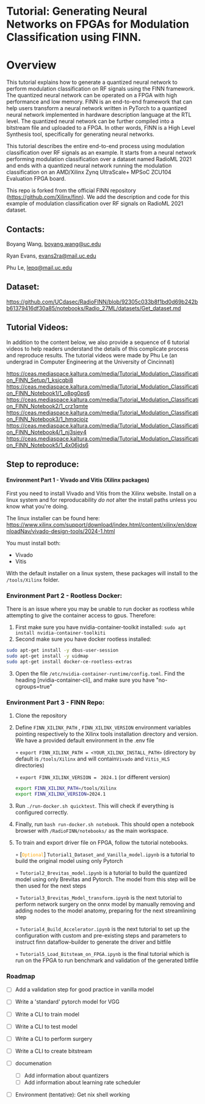 # Tutorial: Generating Neural Networks on FPGAs for Modulation Classification using FINN.

# Overview 

This tutorial explains how to generate a quantized neural network to perform modulation classification on RF signals using the FINN framework. The quantized neural network can be operated on a FPGA with high performance and low memory. FINN is an end-to-end framework that can help users transform a neural network written in PyTorch to a quantized neural network implemented in hardware description language at the RTL level. The quantized neural network can be further compiled into a bitstream file and uploaded to a FPGA. In other words, FINN is a High Level Synthesis tool, specifically for generating neural networks.

This tutorial describes the entire end-to-end process using modulation classification over RF signals as an example. It starts from a neural network performing modulation classification over a dataset named RadioML 2021 and ends with a quantized neural network running the modulation classification on an AMD/Xilinx Zynq UltraScale+ MPSoC ZCU104 Evaluation FPGA board.

This repo is forked from the official FINN repository (https://github.com/Xilinx/finn). We add the description and code for this example of modulation classification over RF signals on RadioML 2021 dataset.  

## Contacts:
Boyang Wang, boyang.wang@uc.edu

Ryan Evans, evans2ra@mail.uc.edu

Phu Le, lepq@mail.uc.edu

## Dataset:
https://github.com/UCdasec/RadioFINN/blob/92305c033b8f1bd0d69b242bb61379416df30a85/notebooks/Radio_27ML/datasets/Get_dataset.md

## Tutorial Videos: 

In addition to the content below, we also provide a sequence of 6 tutorial videos to help readers understand the details of this complicate process and reproduce results. The tutorial videos were made by Phu Le (an undergrad in Computer Engineering at the University of Cincinnati)

https://ceas.mediaspace.kaltura.com/media/Tutorial_Modulation_Classification_FINN_Setup/1_ksjcqbi8 
https://ceas.mediaspace.kaltura.com/media/Tutorial_Modulation_Classification_FINN_Notebook1/1_o8pg0ps6
https://ceas.mediaspace.kaltura.com/media/Tutorial_Modulation_Classification_FINN_Notebook2/1_crz1qmte
https://ceas.mediaspace.kaltura.com/media/Tutorial_Modulation_Classification_FINN_Notebook3/1_hmqcjojz 
https://ceas.mediaspace.kaltura.com/media/Tutorial_Modulation_Classification_FINN_Notebook4/1_nj3siey4
https://ceas.mediaspace.kaltura.com/media/Tutorial_Modulation_Classification_FINN_Notebook5/1_4x06jds6 


## Step to reproduce:

#### Environment Part 1 - Vivado and Vitis (Xilinx packages)
First you need to install Vivado and Vitis from the Xilinx website. Install on a linux system and
for reproducability _do not_ alter the install paths unless you know what you're doing. 

The linux installer can be found here: https://www.xilinx.com/support/download/index.html/content/xilinx/en/downloadNav/vivado-design-tools/2024-1.html

You must install both:
- Vivado 
- Vitis 

With the default installer on a linux system, these packages will install to the `/tools/Xilinx` folder. 


### Environment Part 2 - Rootless Docker:
There is an issue where you may be unable to run docker as rootless while attempting to give the container access to gpus. Therefore:

1. First make sure you have nvidia-container-toolkit installed: `sudo apt install nvidia-container-toolkiti`
2. Second make sure you have docker rootless installed: 
```bash
sudo apt-get install -y dbus-user-session
sudo apt-get install -y uidmap
sudo apt-get install docker-ce-rootless-extras
```
3. Open the file `/etc/nvidia-container-runtime/config.toml`. Find the heading [nvidia-container-cli], and make sure you have "no-cgroups=true"


### Environment Part 3 - FINN Repo:

1. Clone the repository
2. Define ```FINN_XILINX_PATH``` , ```FINN_XILINX_VERSION``` environment variables pointing respectively to the Xilinx tools installation directory and version. We have a provided default environment in the .env file 

   ◦ ```export FINN_XILINX_PATH = <YOUR_XILINX_INSTALL_PATH>``` (directory by default is `/tools/Xilinx` and will contain`Vivado` and `Vitis_HLS` directories)
   
   ◦ ```export FINN_XILINX_VERSION = ``` ```2024.1``` (or different version)

   ```bash
   export FINN_XILINX_PATH=/tools/Xilinx
   export FINN_XILINX_VERSION=2024.1
   ```

4. Run ```./run-docker.sh quicktest```. This will check if everything is configured correctly. 
5. Finally, run ```bash run-docker.sh notebook```. This should open a notebook browser with ```/RadioFINN/notebooks/``` as the main workspace.
6. To train and export driver file on FPGA, follow the tutorial notebooks.

   ◦ [<code style="color : orange">Optional</code>] `Tutorial1_Dataset_and_Vanilla_model.ipynb` is a tutorial to build the original model using only Pytorch
   
   ◦ `Tutorial2_Brevitas_model.ipynb` is a tutorial to build the quantized model using only Brevitas and Pytorch. The model from this step will be then used for the next steps

   ◦ `Tutorial3_Brevitas_Model_transform.ipynb` is the next tutorial to perform network surgery on the onnx model by manually removing and adding nodes to the model anatomy, preparing for the next streamlining step

   ◦ `Tutorial4_Build_Accelerator.ipynb` is the next tutorial to set up the configuration with custom and pre-existing steps and parameters to instruct finn dataflow-builder to generate the driver and bitfile

   ◦ `Tutorial5_Load_Bitsteam_on_FPGA.ipynb` is the final tutorial which is run on the FPGA to run benchmark and validation of the generated bitfile

### Roadmap 

- [ ] Add a validation step for good practice in vanilla model 
- [ ] Write a 'standard' pytorch model for VGG 
- [ ] Write a CLI to train model 
- [ ] Write a CLI to test model 
- [ ] Write a CLI to perform surgery
- [ ] Write a CLI to create bitstream
- [ ] documenation
    - [ ] Add information about quantizers
    - [ ] Add information about learning rate scheduler
- [ ] Environment (tentative): Get nix shell working 

